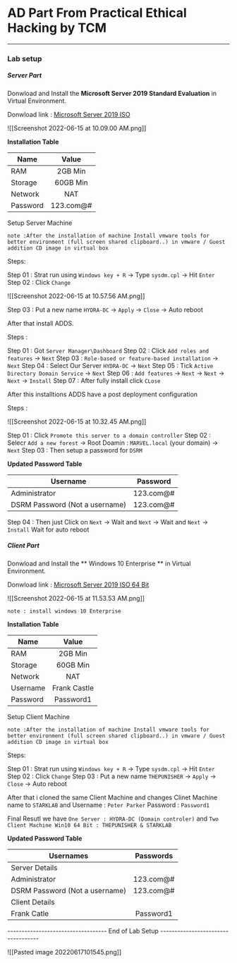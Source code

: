 # AD Part  From  Practical Ethical Hacking by TCM
------------------------------------------------------------------------
### Lab setup 
##### Server Part

Donwload and Install the **Microsoft Server 2019 Standard Evaluation** in Virtual Environment.

Donwload link : [Microsoft Server 2019 ISO](https://www.microsoft.com/en-in/evalcenter/download-windows-server-2019)

![[Screenshot 2022-06-15 at 10.09.00 AM.png]]

**Installation Table**

| Name        | Value           |
| ------------- |:-------------:| 
| RAM     | 2GB Min |
| Storage      | 60GB Min      |  
| Network | NAT      |  
| Password | 123.com@#     |  


Setup Server Machine

`note :After the installation of machine Install vmware tools for better environment (full screen shared clipboard..) in vmware / Guest addition CD image in virtual box`

Steps: 
 
Step 01 : Strat run using `Windows key + R` -> Type `sysdm.cpl` -> Hit `Enter`
Step 02 : Click `Change`

![[Screenshot 2022-06-15 at 10.57.56 AM.png]]

Step 03 : Put a new name `HYDRA-DC` -> `Apply` -> `Close` -> Auto reboot

After that install ADDS.

Steps : 

Step 01 : Got `Server Manager\Dashboard`
Step 02 : Click `Add roles and features` -> `Next`
Step 03 : `Role-based or feature-based installation` -> `Next`
Step 04 : Select Our Server `HYDRA-DC` -> `Next`
Step 05 : Tick `Active Directory Domain Service` -> `Next`
Step 06  : `Add features` -> `Next` -> `Next` -> `Next` -> `Install`
Step 07 : After fully install click `CLose`

After this installtions ADDS have a post deployment configuration 

Steps : 

![[Screenshot 2022-06-15 at 10.32.45 AM.png]]

Step 01 : Click `Promote this server to a domain controller`
Step 02 : Selecr `Add a new forest` -> Root Doamin : `MARVEL.local` (your domain) -> `Next`
Step 03 : Then setup a password for  `DSRM`

**Updated Password Table**

| Username        | Password           |
| ------------- |:-------------:| 
| Administrator     |123.com@# | 
| DSRM Password (Not a username)      | 123.com@#     |  

Step 04 : Then just Click on `Next` -> Wait and `Next` -> Wait and  `Next` -> `Install` Wait for auto reboot

##### Client Part

Donwload and Install the ** Windows 10 Enterprise ** in Virtual Environment.

Donwload link : [Microsoft Server 2019 ISO 64 Bit](https://www.microsoft.com/en-in/evalcenter/download-windows-10-enterprise)

![[Screenshot 2022-06-15 at 11.53.53 AM.png]]

`note : install windows 10 Enterprise`

**Installation Table**

| Name        | Value           |
| ------------- |:-------------:| 
| RAM     | 2GB Min |
| Storage      | 60GB Min      |  
| Network | NAT      |  
| Username | Frank Castle      |  
| Password | Password1    |  

Setup Client Machine

`note :After the installation of machine Install vmware tools for better environment (full screen shared clipboard..) in vmware / Guest addition CD image in virtual box`

Steps: 
 
Step 01 : Strat run using `Windows key + R` -> Type `sysdm.cpl` -> Hit `Enter`
Step 02 : Click `Change`
Step 03 : Put a new name `THEPUNISHER` -> `Apply` -> `Close` -> Auto reboot

After that i cloned the same Client Machine and changes Clinet Machine name to `STARKLAB` and Username : `Peter Parker` Password : `Password1`


Final Resutl we have `One Server : HYDRA-DC (Domain controler)` and `Two Client Machine Win10 64 Bit : THEPUNISHER & STARKLAB`

**Updated Password Table**

| Usernames        | Passwords           |
| ------------- |:-------------:| 
|Server Details                      |
| Administrator     |123.com@# | 
| DSRM Password (Not a username)      | 123.com@#     |  
|Client Details                      |
|Frank Catle      | Password1     |  




----------------------------------- End of Lab Setup -----------------------------------

![[Pasted image 20220617101545.png]]